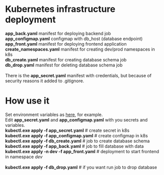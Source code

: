 # Kubernetes infrastructure deployment
<b>app_back.yaml</b> manifest for deploying backend job<br>
<b>app_configmap.yaml</b> configmap with db_host (database endpoint)<br>
<b>app_front.yaml</b> manifest for deploying frontend application<br>
<b>create_namespaces.yaml</b> manifest for creating dev/prod namespaces in k8s<br>
<b>db_create.yaml</b> manifest for creating database schema job<br>
<b>db_drop.yaml</b> manifest for deleting database schema job<br><br>
There is the <b>app_secret.yaml</b> manifest with credentials, but because of security reasons it added to .gitignore.
# How use it
Set environment variables as <a href="https://github.com/gezm0/internship_diploma/tree/main/aws-infrastructure">here</a>, for example.<br>
Edit <b>app_secret.yaml</b> and <b>app_configmap.yaml</b> with you secrets and variables.<br>
<b>kubectl.exe apply -f app_secret.yaml</b> # create secret in k8s<br>
<b>kubectl.exe apply -f app_configmap.yaml</b> # create configmap in k8s<br>
<b>kubectl.exe apply -f db_create.yaml</b> # job to create database schema<br>
<b>kubectl.exe apply -f app_back.yaml</b> # job to fill database with data<br>
<b>kubectl.exe apply -n dev -f app_front.yaml</b> # deployment to start frontend in namespace <i>dev</i><br><br>
<b>kubectl.exe apply -f db_drop.yaml</b> # if you want run job to drop database<br>
